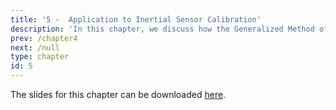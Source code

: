 ```yaml
---
title: '5 -  Application to Inertial Sensor Calibration'
description: 'In this chapter, we discuss how the Generalized Method of Wavelet Moments can be used for to purpose of inertial sensor stochastic calibration. We present numerous examples with different kind of sensors.'
prev: /chapter4
next: /null
type: chapter
id: 5
---
```





<exercise id="1" title="General Information">


The slides for this chapter can be downloaded [here](https://github.com/SMAC-Group/course_smac_epfl/raw/master/pdf_slides/slides_chap_5.pdf). 


</exercise>



<exercise id="2" title="Computing the Wavelet Variance of an IMU">

<slides source="chapter5_01"> 
</slides>

</exercise>

<exercise id="3" title="Example: MTi-G Gyroscope">

<slides source="chapter5_02"> 
</slides>

</exercise>


<exercise id="4" title="Example: MTi-G Gyroscope with contaminated measurements">

<slides source="chapter5_03"> 
</slides>

</exercise>


<exercise id="5" title="Example: Navchip Gyroscope">

<slides source="chapter5_04"> 
</slides>

</exercise>

<exercise id="6" title="Example: Navchip Accelerometer">

<slides source="chapter5_05"> 
</slides>

</exercise>


<exercise id="7" title="Example: IMAR Gyroscope">

<slides source="chapter5_06"> 
</slides>

</exercise>
